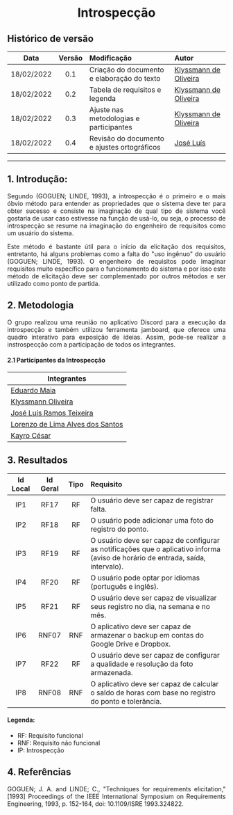 # <center> Introspecção

## Histórico de versão

|    Data    | Versão |   Modificação    |       Autor        |
| :-: | :-: | :-- | :-- |
| 18/02/2022 |  0.1   | Criação do documento e elaboração do texto |  [Klyssmann de Oliveira](https://github.com/klyssmannoliveira)   |
| 18/02/2022 |  0.2   | Tabela de requisitos e legenda |  [Klyssmann de Oliveira](https://github.com/klyssmannoliveira)   |
| 18/02/2022 |  0.3   | Ajuste nas metodologias e participantes |  [Klyssmann de Oliveira](https://github.com/klyssmannoliveira)   |
| 18/02/2022 |  0.4   | Revisão do documento e ajustes ortográficos |  [José Luís](https://github.com/joseluis-rt)   |

---

## 1. Introdução:

<p style="text-align: justify">Segundo (GOGUEN; LINDE, 1993), a introspecção é o primeiro e o mais óbvio método para entender as propriedades que o sistema deve ter para obter sucesso e consiste na imaginação de qual tipo de sistema você gostaria de usar caso estivesse na função de usá-lo, ou seja, o processo de introspecção se resume na imaginação do engenheiro de requisitos como um usuário do sistema.</p>

<p style="text-align: justify">Este método é bastante útil para o início da elicitação dos requisitos, entretanto, há alguns problemas como a falta do "uso ingênuo" do usuário (GOGUEN; LINDE, 1993). O engenheiro de requisitos pode imaginar requisitos muito específico para o funcionamento do sistema e por isso este método de elicitação deve ser complementado por outros métodos e ser utilizado como ponto de partida.</p>

## 2. Metodologia

<p style="text-align: justify">
    O grupo realizou uma reunião no aplicativo Discord para a execução da introspecção e também utilizou ferramenta jamboard, que oferece uma quadro interativo para exposição de ideias. Assim, pode-se realizar a instrospecção com a participação de todos os integrantes. 
</p>


#### 2.1 Participantes da Introspecção
|Integrantes |
| -- |
|[Eduardo Maia](https://github.com/eduardomr)|
|[Klyssmann Oliveira](https://github.com/kyssmannoliveira)|
|[José Luís Ramos Teixeira](https://github.com/joseluis-rt)|
|[Lorenzo de Lima Alves dos Santos](https://github.com/lorenzo7377)|
|[Kayro César](https://github.com/kayrocesar)|


## 3. Resultados

| Id Local | Id Geral | Tipo |Requisito|
| :-: | :-: | :-: | :-- |
| IP1 |RF17 | RF | O usuário deve ser capaz de registrar falta. | 
| IP2 |RF18 | RF | O usuário pode adicionar uma foto do registro do ponto. | 
| IP3 |RF19 |  RF | O usuário deve ser capaz de configurar as notificações que o aplicativo informa (aviso de horário de entrada, saída, intervalo). |
| IP4 |RF20 | RF | O usuário pode optar por idiomas (português e inglês). | 
| IP5 |RF21 | RF | O usuário deve ser capaz de visualizar seus registro no dia, na semana e no mês. | 
| IP6 |RNF07 | RNF | O aplicativo deve ser capaz de armazenar o backup em contas do Google Drive e Dropbox. | 
| IP7 |RF22 |  RF | O usuário deve ser capaz de configurar a qualidade e resolução da foto armazenada. |
| IP8 |RNF08 | RNF | O aplicativo deve ser capaz de calcular o saldo de horas com base no registro do ponto e tolerância. | 

#### **Legenda:**
- RF: Requisito funcional
- RNF: Requisito não funcional
- IP: Introspecção


## 4. Referências

<p style="text-align: justify"> GOGUEN; J. A. and LINDE; C., "Techniques for requirements elicitation," [1993] Proceedings of the IEEE International Symposium on Requirements Engineering, 1993, p. 152-164, doi: 10.1109/ISRE 1993.324822.</p>
